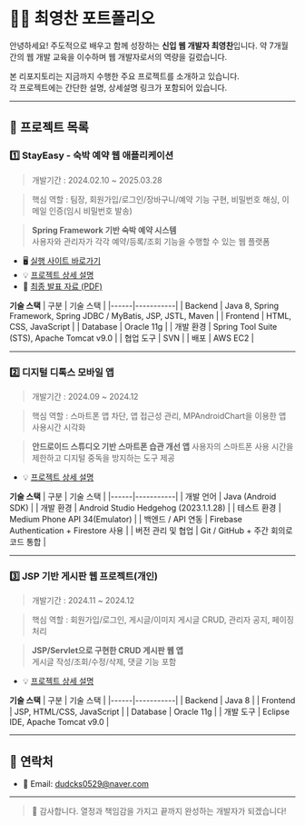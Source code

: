 # 👩‍💻 최영찬 포트폴리오

안녕하세요! 주도적으로 배우고 함께 성장하는 **신입 웹 개발자 최영찬**입니다.
약 7개월 간의 웹 개발 교육을 이수하며 웹 개발자로서의 역량을 길렀습니다.

본 리포지토리는 지금까지 수행한 주요 프로젝트를 소개하고 있습니다.  
각 프로젝트에는 간단한 설명, 상세설명 링크가 포함되어 있습니다.

---

## 📌 프로젝트 목록

### 1️⃣ StayEasy - 숙박 예약 웹 애플리케이션
> 개발기간 : 2024.02.10 ~ 2025.03.28

> 핵심 역할 : 팀장, 회원가입/로그인/장바구니/예약 기능 구현, 비밀번호 해싱, 이메일 인증(임시 비밀번호 발송)

> **Spring Framework 기반 숙박 예약 시스템**  
> 사용자와 관리자가 각각 예약/등록/조회 기능을 수행할 수 있는 웹 플랫폼

- 🖥️ [실행 사이트 바로가기](http://stayeasy.kro.kr)
- 💡 [프로젝트 상세 설명](https://github.com/dudcks0529/StayEasy)  
- 📄 [최종 발표 자료 (PDF)](https://github.com/dudcks0529/StayEasy/blob/main/screenshots/StayEasy.pdf)

**기술 스택**
| 구분 | 기술 스택 |
|------|-----------|
| Backend | Java 8, Spring Framework, Spring JDBC / MyBatis, JSP, JSTL,  Maven |
| Frontend | HTML, CSS, JavaScript |
| Database | Oracle 11g |
| 개발 환경 | Spring Tool Suite (STS), Apache Tomcat v9.0 |
| 협업 도구 | SVN |
| 배포 | AWS EC2 | 

---

### 2️⃣ 디지털 디톡스 모바일 앱
> 개발기간 : 2024.09 ~ 2024.12

> 핵심 역할 : 스마트폰 앱 차단, 앱 접근성 관리, MPAndroidChart을 이용한 앱 사용시간 시각화

> **안드로이드 스튜디오 기반 스마트폰 습관 개선 앱** 
> 사용자의 스마트폰 사용 시간을 제한하고 디지털 중독을 방지하는 도구 제공

- 💡 [프로젝트 상세 설명](https://github.com/dudcks0529/Digital-Detox) 

**기술 스택**
| 구분 | 기술 스택 |
|------|-----------|
| 개발 언어 |  Java (Android SDK) |
| 개발 환경 | Android Studio Hedgehog (2023.1.1.28) |
| 테스트 환경 | Medium Phone API 34(Emulator) |
| 백엔드 / API 연동 | Firebase Authentication + Firestore 사용 |
| 버전 관리 및 협업 | Git / GitHub + 주간 회의로 코드 통합 |

---

### 3️⃣ JSP 기반 게시판 웹 프로젝트(개인)
> 개발기간 : 2024.11 ~ 2024.12

> 핵심 역할 : 회원가입/로그인, 게시글/이미지 게시글 CRUD, 관리자 공지, 페이징 처리

> **JSP/Servlet으로 구현한 CRUD 게시판 웹 앱**  
> 게시글 작성/조회/수정/삭제, 댓글 기능 포함

- 💡 [프로젝트 상세 설명](https://github.com/dudcks0529/Board)

**기술 스택**
| 구분 | 기술 스택 |
|------|-----------|
| Backend |  Java 8 |
| Frontend | JSP, HTML/CSS, JavaScript |
| Database | Oracle 11g |
| 개발 도구 | Eclipse IDE, Apache Tomcat v9.0 |

---

## 📧 연락처

- 📮 Email: dudcks0529@naver.com

---

> 🙌 감사합니다. 열정과 책임감을 가지고 끝까지 완성하는 개발자가 되겠습니다!
